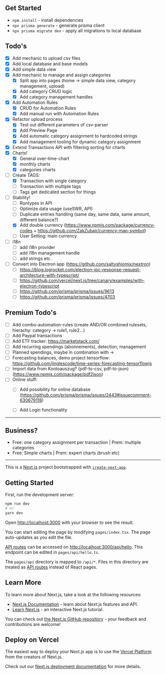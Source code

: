 ## Get Started
- `npm install` - install dependencies
- `npx prisma generate` - generate prisma client
- `npx prisma migrate dev` - apply all migrations to local database

## Todo's
- [x] Add mechanic to upload csv files
- [x] Add local database and base models
- [x] Add simple data view
- [x] Add mechanic to manage and assign categories
  - [x] Split app into pages (home -> simple data view, category management, upload)
  - [x] Add category CRUD logic
  - [x] Add category management handles
- [x] Add Automation Rules
  - [x] CRUD for Automation Rules
  - [x] Add manual run with Automation Rules
- [x] Refactor upload process
  - [x] Test out different parameters of csv-parser
  - [x] Add Preview Page
  - [x] Add automatic category assignment to hardcoded strings
  - [x] Add management tooling for dynamic category assignment
- [x] Extend Transactions API with filtering sorting for charts
- [x] Charts!
  - [x] General over-time-chart
  - [x] monthly charts
  - [x] categories charts
- [ ] Create TAGS:
  - [x] Transaction with single category
  - [ ] Transaction with multiple tags
  - [ ] Tags get dedicated section for things
- [ ] Stability!
  - [ ] Runtypes in API
  - [ ] Optimize data usage (useSWR, API)
  - [ ] Duplicate entries handling (same day, same data, same amount, different balance?)
  - [x] Add double currency (https://www.npmjs.com/package/currency-codes + https://github.com/ZakZubair/currency-map-symbol)
  - [ ] User Setting: main currency
- [ ] i18n
  - [ ] add i18n provider
  - [ ] add i18n management handle
  - [ ] add strings etc.
- [ ] Convert into Electron app (https://github.com/saltyshiomix/nextron)
  - [ ] https://blog.logrocket.com/electron-ipc-response-request-architecture-with-typescript/
  - [ ] https://github.com/vercel/next.js/tree/canary/examples/with-electron-typescript
  - [ ] https://github.com/prisma/prisma/issues/9613
  - [ ] https://github.com/prisma/prisma/issues/4703
## Premium Todo's
- [ ] Add combo-automation-rules (create AND/OR combined rulesets, hierachy: category -> rule1, rule2...)
- [ ] Add Paypal transactions
- [ ] Add ETF tracker: https://marketstack.com/
- [ ] Add recurring spendings (abonnements), detection, management
- [ ] Planned spendings, maybe in combination with ->
- [ ] Forecasting balances, demo project tensorflow: https://github.com/jinglescode/time-series-forecasting-tensorflowjs
- [ ] Import data from Kontoauszug? (pdf-to-csv, pdf-to-json) (https://www.npmjs.com/package/pdf2json)
- [ ] Online stuff:
  - [ ] Add possibility for online database (https://github.com/prisma/prisma/issues/2443#issuecomment-630679118)
  - [ ] Add Login functionality


---

## Business?
- Free: one category assignment per transaction | Prem: multiple categories
- Free: Simple charts | Prem: expert charts (brush etc)

---

This is a [Next.js](https://nextjs.org/) project bootstrapped with [`create-next-app`](https://github.com/vercel/next.js/tree/canary/packages/create-next-app).

## Getting Started

First, run the development server:

```bash
npm run dev
# or
yarn dev
```

Open [http://localhost:3000](http://localhost:3000) with your browser to see the result.

You can start editing the page by modifying `pages/index.tsx`. The page auto-updates as you edit the file.

[API routes](https://nextjs.org/docs/api-routes/introduction) can be accessed on [http://localhost:3000/api/hello](http://localhost:3000/api/hello). This endpoint can be edited in `pages/api/hello.ts`.

The `pages/api` directory is mapped to `/api/*`. Files in this directory are treated as [API routes](https://nextjs.org/docs/api-routes/introduction) instead of React pages.

## Learn More

To learn more about Next.js, take a look at the following resources:

- [Next.js Documentation](https://nextjs.org/docs) - learn about Next.js features and API.
- [Learn Next.js](https://nextjs.org/learn) - an interactive Next.js tutorial.

You can check out [the Next.js GitHub repository](https://github.com/vercel/next.js/) - your feedback and contributions are welcome!

## Deploy on Vercel

The easiest way to deploy your Next.js app is to use the [Vercel Platform](https://vercel.com/new?utm_medium=default-template&filter=next.js&utm_source=create-next-app&utm_campaign=create-next-app-readme) from the creators of Next.js.

Check out our [Next.js deployment documentation](https://nextjs.org/docs/deployment) for more details.
